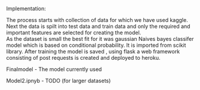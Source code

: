 Implementation:

The process starts with collection of data for which we have used kaggle.  
Next the data is spilt into test data and train data and only the required and important features are   selected for creating the model.  
As the dataset is small the best fit for it was gaussian Naives bayes classifer model which is based on   conditional probability. It is imported from scikit library. After training the model is saved , using   flask a web framework consisting of post requests is created and deployed to heroku. 

Finalmodel - The model currently used  

Model2.ipnyb - TODO (for larger datasets)